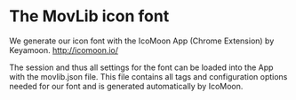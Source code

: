 # The MovLib icon font

We generate our icon font with the IcoMoon App (Chrome Extension) by Keyamoon.
http://icomoon.io/

The session and thus all settings for the font can be loaded into the App with the movlib.json file.
This file contains all tags and configuration options needed for our font and is generated automatically by IcoMoon.
